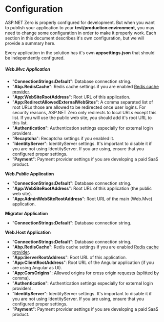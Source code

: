# Configuration

ASP.NET Zero is properly configured for development. But when you want to publish your application to your **test/production environment**, you may need to change some configuration in order to make it properly work. Each section in this document describes it's own configuration, but we will provide a summary here.

Every application in the solution has it's own **appsettings.json** that should be independently configured.

##### Web.Mvc Application

- "**ConnectionStrings:Default**": Database connection string.
- "**Abp.RedisCache**": Redis cache settings if you are enabled [Redis cache provider](https://aspnetboilerplate.com/Pages/Documents/Caching#redis-cache-integration).
- "**App:WebSiteRootAddress**": Root URL of this application.
- "**App:RedirectAllowedExternalWebSites**": A comma separated list of root URLs those are allowed to be redirected once user logins. For security reasons, ASP.NET Zero only redirects to local URLs except this list. If you will use the public web site, you should add it's root URL to this list.
- "**Authentication**": Authentication settings especially for external login providers.
- "**Recaptcha**": Recaptcha settings if you enabled it.
- "**IdentityServer**": IdentityServer settings. It's important to disable it if you are not using IdentityServer. If you are using, ensure that you configured proper settings.
- "**Payment**": Payment provider settings if you are developing a paid SaaS product.

**Web.Public Application**

- "**ConnectionStrings:Default**": Database connection string.
- "**App:WebSiteRootAddress**": Root URL of this application (the public web site).
- "**App:AdminWebSiteRootAddress**": Root URL of the main (Web.Mvc) application.

**Migrator Application**

- "**ConnectionStrings:Default**": Database connection string.  

**Web.Host Application**

- "**ConnectionStrings:Default**": Database connection string.
- "**Abp.RedisCache**": Redis cache settings if you are enabled [Redis cache provider](https://aspnetboilerplate.com/Pages/Documents/Caching#redis-cache-integration).
- "**App:ServerRootAddress**": Root URL of this application.
- "**App:ClientRootAddress**": Root URL of the Angular application (if you are using Angular as UI).
- "**App:CorsOrigins**": Allowed origins for cross origin requests (splitted by comma).
- "**Authentication**": Authentication settings especially for external login providers.
- "**IdentityServer**": IdentityServer settings. It's important to disable it if you are not using IdentityServer. If you are using, ensure that you configured proper settings.
- "**Payment**": Payment provider settings if you are developing a paid SaaS product.